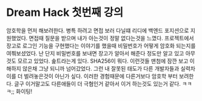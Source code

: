 # Dream Hack 첫번째 강의

암호학을 먼저 해보려한다. 병특 하려고 면접 보러 다닐떄 리디에 백엔드 포지션으로 지원했었다. 면접때 질문을 받으며 내가 아는것이 정말 없다는것을 느꼈다. 프로젝트에서 장고로 로그인 기능을 구현했다는 이야기를 했을때 비밀번호가 어떻게 암호화 되는지를 여쭤보셨었다. 난 단지 비밀번호를 보내면 장고가 알아서 해준다 정도만 알고 있고 아무것도 모르고 있었다. 솙트라는게 있다. SHA256이 뭐다. 이런것들 맨첨에 잠깐 보고 이해하지 않은채 그냥 되니까 넘어갔었다. 그런 내 잘못된 태도가 다른 개발자들과 실력차이를 더 벌려놓은것이 아닌가 싶다. 이러한 경험때문에 다른거보다 암호학 부터 보려한다. 글구 이거말고도 다른애들이 더 극혐인거 같아서 이거 하는것도 있는거 같다. ㅋㅋㅋ;; 화이팅!
